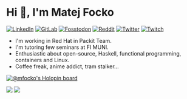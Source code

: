 # Hi 👋, I'm Matej Focko

<a href="https://www.linkedin.com/in/mfocko/">![LinkedIn](https://img.shields.io/badge/LinkedIn-0077B5?style=for-the-badge&logo=linkedin&logoColor=white
)</a>
<a href="https://gitlab.com/mfocko">![GitLab](https://img.shields.io/badge/GitLab-888888?style=for-the-badge&logo=gitlab&logoColor=white)</a>
<a rel="me" href="https://fosstodon.org/@m4tt_314">![Fosstodon](https://img.shields.io/badge/Fosstodon-888888?style=for-the-badge&logo=mastodon)</a>
<a href="https://www.reddit.com/user/mfocko">![Reddit](https://img.shields.io/badge/Reddit-FF4500?style=for-the-badge&logo=reddit&logoColor=white)</a>
<a href="https://twitter.com/m4tt_314">![Twitter](https://img.shields.io/badge/Twitter-1DA1F2?style=for-the-badge&logo=twitter&logoColor=white)</a>
<a href="https://twitch.tv/m4tt_314">![Twitch](https://img.shields.io/badge/twitch-6441A5?style=for-the-badge&logo=twitch&logoColor=white)</a>

- I'm working in Red Hat in Packit Team.
- I'm tutoring few seminars at FI MUNI.
- Enthusiastic about open-source, Haskell, functional programming, containers and Linux.
- Coffee freak, anime addict, tram stalker…

[![@mfocko's Holopin board](https://holopin.io/api/user/board?user=mfocko)](https://holopin.io/@mfocko)

![](https://github-readme-stats.vercel.app/api?username=mfocko&show_icons=true&theme=tokyonight)
![](https://github-profile-summary-cards.vercel.app/api/cards/profile-details?username=mfocko&theme=tokyonight)
